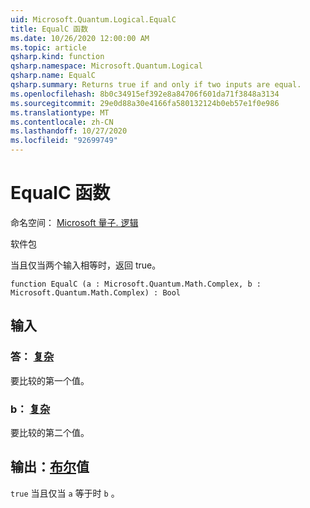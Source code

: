 ```yaml
---
uid: Microsoft.Quantum.Logical.EqualC
title: EqualC 函数
ms.date: 10/26/2020 12:00:00 AM
ms.topic: article
qsharp.kind: function
qsharp.namespace: Microsoft.Quantum.Logical
qsharp.name: EqualC
qsharp.summary: Returns true if and only if two inputs are equal.
ms.openlocfilehash: 8b0c34915ef392e8a84706f601da71f3848a3134
ms.sourcegitcommit: 29e0d88a30e4166fa580132124b0eb57e1f0e986
ms.translationtype: MT
ms.contentlocale: zh-CN
ms.lasthandoff: 10/27/2020
ms.locfileid: "92699749"
---
```

# <a name="equalc-function"></a>EqualC 函数

命名空间： [Microsoft 量子. 逻辑](xref:Microsoft.Quantum.Logical)

软件包 [](https://nuget.org/packages/)


当且仅当两个输入相等时，返回 true。

```qsharp
function EqualC (a : Microsoft.Quantum.Math.Complex, b : Microsoft.Quantum.Math.Complex) : Bool
```


## <a name="input"></a>输入

### <a name="a--complex"></a>答： [复杂](xref:Microsoft.Quantum.Math.Complex)

要比较的第一个值。


### <a name="b--complex"></a>b： [复杂](xref:Microsoft.Quantum.Math.Complex)

要比较的第二个值。



## <a name="output--bool"></a>输出：[布尔](xref:microsoft.quantum.lang-ref.bool)值

`true` 当且仅当 `a` 等于时 `b` 。